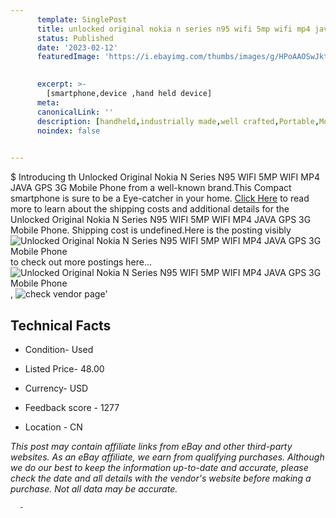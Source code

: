 ```yaml
---
      template: SinglePost
      title: unlocked original nokia n series n95 wifi 5mp wifi mp4 java gps 3g mobile phone
      status: Published
      date: '2023-02-12'
      featuredImage: 'https://i.ebayimg.com/thumbs/images/g/HPoAAOSwJkthKv7e/s-l225.jpg'
       

      excerpt: >-
        [smartphone,device ,hand held device]
      meta:
      canonicalLink: ''
      description: [handheld,industrially made,well crafted,Portable,Mobile,Compact,Convenient,Lightweight,Maneuverable,Man-portable,Miniature,Carriable,Hand-held,Light,Holdable,Transportable,Mobile device,Pocket-sized,On-the-go,Wireless,Cordless,Compact size,Convenient size, smartphone,device ,hand held device]
      noindex: false
      

---
```

$
      Introducing th Unlocked Original Nokia N Series N95 WIFI 5MP WIFI MP4 JAVA GPS 3G Mobile Phone from a well-known brand.This Compact smartphone is sure to be a Eye-catcher in your home. [Click Here](https://www.ebay.com/itm/144196170437?hash=item2192c2f2c5%3Ag%3AHPoAAOSwJkthKv7e&mkevt=1&mkcid=1&mkrid=711-53200-19255-0&campid=%253CePNCampaignId%253E&customid=%253CreferenceId%253E&toolid=10049) to read more to learn about the shipping costs and additional details for the Unlocked Original Nokia N Series N95 WIFI 5MP WIFI MP4 JAVA GPS 3G Mobile Phone. Shipping cost is undefined.Here is the posting visibly ![Unlocked Original Nokia N Series N95 WIFI 5MP WIFI MP4 JAVA GPS 3G Mobile Phone](https://i.ebayimg.com/thumbs/images/g/HPoAAOSwJkthKv7e/s-l225.jpg) to check out more postings here... ![Unlocked Original Nokia N Series N95 WIFI 5MP WIFI MP4 JAVA GPS 3G Mobile Phone](https://i.ebayimg.com/images/g/HPoAAOSwJkthKv7e/s-l225.jpg), ![check vendor page](https://origin-galleryplus.ebayimg.com/ws/web/144196170437_2_0_1/225x225.jpg,https://origin-galleryplus.ebayimg.com/ws/web/144196170437_3_0_1/225x225.jpg,https://origin-galleryplus.ebayimg.com/ws/web/144196170437_4_0_1/225x225.jpg,https://origin-galleryplus.ebayimg.com/ws/web/144196170437_5_0_1/225x225.jpg,https://origin-galleryplus.ebayimg.com/ws/web/144196170437_6_0_1/225x225.jpg,https://origin-galleryplus.ebayimg.com/ws/web/144196170437_7_0_1/225x225.jpg,https://origin-galleryplus.ebayimg.com/ws/web/144196170437_8_0_1/225x225.jpg,https://origin-galleryplus.ebayimg.com/ws/web/144196170437_9_0_1/225x225.jpg,https://origin-galleryplus.ebayimg.com/ws/web/144196170437_10_0_1/225x225.jpg,https://origin-galleryplus.ebayimg.com/ws/web/144196170437_11_0_1/225x225.jpg)'

      

 ## Technical Facts 



     
      

 - Condition- Used 


      

 - Listed Price- 48.00 


      

 - Currency- USD 


      

 - Feedback score - 1277 


      

 - Location - CN 


      
      

 *_This post may contain affiliate links from eBay and other third-party websites. As an eBay affiliate, we earn from qualifying purchases. Although we do our best to keep the information up-to-date and accurate, please check the date and all details with the vendor's website before making a purchase. Not all data may be accurate._*




      -
